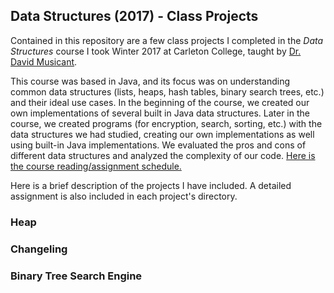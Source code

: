 ## Data Structures (2017) - Class Projects

Contained in this repository are a few class projects I completed in the *Data Structures* course I took Winter 2017 at Carleton College, taught by [Dr. David Musicant](https://apps.carleton.edu/profiles/dmusicant/).

This course was based in Java, and its focus was on understanding common data structures (lists, heaps, hash tables, binary search trees, etc.) and their ideal use cases. In the beginning of the course, we created our own implementations of several built in Java data structures. Later in the course, we created programs (for encryption, search, sorting, etc.) with the data structures we had studied, creating our own implementations as well using built-in Java implementations. We evaluated the pros and cons of different data structures and analyzed the complexity of our code. [Here is the course reading/assignment schedule.](https://www.cs.carleton.edu/faculty/dmusican/cs201/schedule.html)

Here is a brief description of the projects I have included. A detailed assignment is also included in each project's directory.

### Heap

### Changeling

### Binary Tree Search Engine
